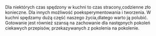  Dla niektórych czas spędzony w kuchni to czas stracony,codzienne zło konieczne. Dla innych możliwość poeksperymentowania i tworzenia. W kuchni spędzamy dużą część naszego życia,dlatego warto ją polubić. Gotowanie jest również szansą na zachowanie dla następnych pokoleń ciekawych przepisów, przekazywanych z pokolenia na pokolenie.
